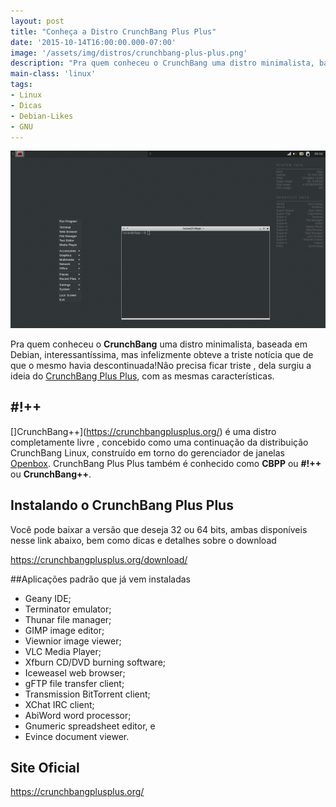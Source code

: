```yaml
---
layout: post
title: "Conheça a Distro CrunchBang Plus Plus"
date: '2015-10-14T16:00:00.000-07:00'
image: '/assets/img/distros/crunchbang-plus-plus.png'
description: "Pra quem conheceu o CrunchBang uma distro minimalista, baseada em Debian, que foi descontinuada, del surgiu a ideia do CrunchBang Plus Plus."
main-class: 'linux'
tags:
- Linux
- Dicas
- Debian-Likes
- GNU
---
```

![Conheça a Distro CrunchBang Plus Plus](/assets/img/distros/crunchbang-plus-plus.png "Conheça a Distro CrunchBang Plus Plus")

Pra quem conheceu o __CrunchBang__ uma distro minimalista, baseada em Debian, interessantíssima, mas infelizmente obteve a triste notícia que de que o mesmo havia descontinuada!Não precisa ficar triste , dela surgiu a ideia do [CrunchBang Plus Plus](https://crunchbangplusplus.org/), com as mesmas características.
## #!++

[]CrunchBang++](https://crunchbangplusplus.org/) é uma distro completamente livre , concebido como uma continuação da distribuição CrunchBang Linux, construído em torno do gerenciador de janelas [Openbox](https://pt.wikipedia.org/wiki/OpenBox). CrunchBang Plus Plus também é conhecido como __CBPP__ ou __#!++__ ou __CrunchBang++__.

## Instalando o CrunchBang Plus Plus

Você pode baixar a versão que deseja 32 ou 64 bits, ambas disponíveis nesse link abaixo, bem como dicas e detalhes sobre o download

<https://crunchbangplusplus.org/download/>

##Aplicações padrão que já vem instaladas

* Geany IDE;
* Terminator emulator;
* Thunar file manager;
* GIMP image editor;
* Viewnior image viewer;
* VLC Media Player;
* Xfburn CD/DVD burning software;
* Iceweasel web browser;
* gFTP file transfer client;
* Transmission BitTorrent client;
* XChat IRC client;
* AbiWord word processor;
* Gnumeric spreadsheet editor, e 
* Evince document viewer.

## Site Oficial
<https://crunchbangplusplus.org/>
